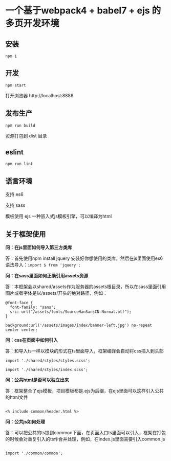 # 一个基于webpack4 + babel7 + ejs 的多页开发环境

## 安装

`npm i`

## 开发

`npm start`

打开浏览器 http://localhost:8888

## 发布生产

`npm run build`

资源打包到 dist 目录

## eslint

`npm run lint`

## 语言环境

支持 es6 

支持 sass

模板使用 ejs 一种嵌入式js模板引擎，可以编译为html

## 关于框架使用

**问：在js里面如何导入第三方类库**

答：首先使用npm install jquery 安装好你想使用的类库，然后在js里面使用es6语法导入：`import $ from 'jquery';`

**问：在sass里面如何正确引用assets资源**

答：本框架会以shared/assets作为服务器的assets根目录，所以在sass里面引用图片或者字体是以/assets/开头的绝对路径，例如：

```
@font-face {
  font-family: "sans";
  src: url("/assets/fonts/SourceHanSansCN-Normal.otf");
}

background:url('/assets/images/index/banner-left.jpg') no-repeat center center;

```

**问：css在页面中如何引入**

答：和导入ts一样以模块的形式在ts里面导入，框架编译会自动将css插入到头部

```
import './shared/styles/styles.scss';

import './shared/styles/index.scss';

```

**问：公共html是否可以独立出来**

答：框架整合了ejs模板，项目模板都是.ejs为后缀，在ejs里面可以这样引入公共的html文件

```

<% include common/header.html %>

```

**问：公共js如何处理**

答：可以把公共的ts提到common下面，在页面入口ts里面可以引入，框架在打包的时候会对重复引入的ts作合并处理，例如，在index.js里面需要引入common.js

```

import './common/common';

```